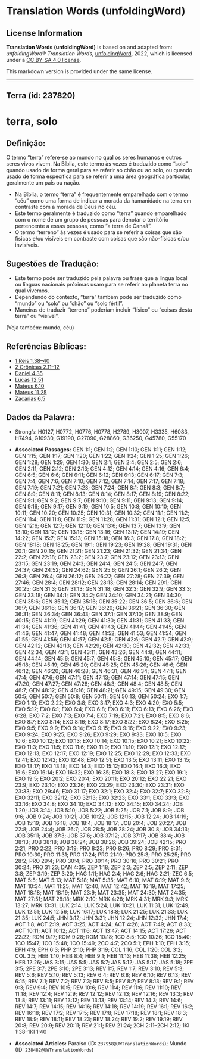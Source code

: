 # Translation Words (unfoldingWord)

## License Information

**Translation Words (unfoldingWord)** is based on and adapted from: _unfoldingWord® Translation Words_, [unfoldingWord](https://unfoldingword.org/utw), 2022, which is licensed under a [CC BY-SA 4.0 license](https://creativecommons.org/licenses/by-sa/4.0/legalcode.en).

This markdown version is provided under the same license.



--------------------------------

## Terra (id: 237820)

terra, solo
===========

Definição:
----------

O termo “terra” refere\-se ao mundo no qual os seres humanos e outros seres vivos vivem. Na Bíblia, este termo às vezes é traduzido como “solo” quando usado de forma geral para se referir ao chão ou ao solo, ou quando usado de forma específica para se referir a uma área geográfica particular, geralmente um país ou nação.

* Na Bíblia, o termo “terra” é frequentemente emparelhado com o termo “céu” como uma forma de indicar a morada da humanidade na terra em contraste com a morada de Deus no céu.
* Este termo geralmente é traduzido como “terra” quando emparelhado com o nome de um grupo de pessoas para denotar o território pertencente a essas pessoas, como “a terra de Canaã”.
* O termo “terreno” às vezes é usado para se referir a coisas que são físicas e/ou visíveis em contraste com coisas que são não\-físicas e/ou invisíveis.

Sugestões de Tradução:
----------------------

* Este termo pode ser traduzido pela palavra ou frase que a língua local ou línguas nacionais próximas usam para se referir ao planeta terra no qual vivemos.
* Dependendo do contexto, “terra” também pode ser traduzido como “mundo” ou “solo” ou “chão” ou “solo fértil”.
* Maneiras de traduzir “terreno” poderiam incluir “físico” ou “coisas desta terra” ou “visível”.

(Veja também: mundo, céu)

Referências Bíblicas:
---------------------

* [1 Reis 1\.38–40](https://ref.ly/1Kgs1:38-1Kgs1:40)
* [2 Crônicas 2\.11–12](https://ref.ly/2Chr2:11-2Chr2:12)
* [Daniel 4\.35](https://ref.ly/Dan4:35)
* [Lucas 12\.51](https://ref.ly/Luke12:51)
* [Mateus 6\.10](https://ref.ly/Matt6:10)
* [Mateus 11\.25](https://ref.ly/Matt11:25)
* [Zacarias 6\.5](https://ref.ly/Zech6:5)

Dados da Palavra:
-----------------

* Strong’s: H0127, H0772, H0776, H0778, H2789, H3007, H3335, H6083, H7494, G10930, G19190, G27090, G28860, G36250, G45780, G55170

* **Associated Passages:** GEN 1:1; GEN 1:2; GEN 1:10; GEN 1:11; GEN 1:12; GEN 1:15; GEN 1:17; GEN 1:20; GEN 1:22; GEN 1:24; GEN 1:25; GEN 1:26; GEN 1:28; GEN 1:29; GEN 1:30; GEN 2:1; GEN 2:4; GEN 2:5; GEN 2:6; GEN 2:11; GEN 2:12; GEN 2:13; GEN 4:12; GEN 4:14; GEN 4:16; GEN 6:4; GEN 6:5; GEN 6:6; GEN 6:11; GEN 6:12; GEN 6:13; GEN 6:17; GEN 7:3; GEN 7:4; GEN 7:6; GEN 7:10; GEN 7:12; GEN 7:14; GEN 7:17; GEN 7:18; GEN 7:19; GEN 7:21; GEN 7:23; GEN 7:24; GEN 8:1; GEN 8:3; GEN 8:7; GEN 8:9; GEN 8:11; GEN 8:13; GEN 8:14; GEN 8:17; GEN 8:19; GEN 8:22; GEN 9:1; GEN 9:2; GEN 9:7; GEN 9:10; GEN 9:11; GEN 9:13; GEN 9:14; GEN 9:16; GEN 9:17; GEN 9:19; GEN 10:5; GEN 10:8; GEN 10:10; GEN 10:11; GEN 10:20; GEN 10:25; GEN 10:31; GEN 10:32; GEN 11:1; GEN 11:2; GEN 11:4; GEN 11:8; GEN 11:9; GEN 11:28; GEN 11:31; GEN 12:1; GEN 12:5; GEN 12:6; GEN 12:7; GEN 12:10; GEN 13:6; GEN 13:7; GEN 13:9; GEN 13:10; GEN 13:12; GEN 13:15; GEN 13:16; GEN 13:17; GEN 14:19; GEN 14:22; GEN 15:7; GEN 15:13; GEN 15:18; GEN 16:3; GEN 17:8; GEN 18:2; GEN 18:18; GEN 18:25; GEN 19:1; GEN 19:23; GEN 19:28; GEN 19:31; GEN 20:1; GEN 20:15; GEN 21:21; GEN 21:23; GEN 21:32; GEN 21:34; GEN 22:2; GEN 22:18; GEN 23:2; GEN 23:7; GEN 23:12; GEN 23:13; GEN 23:15; GEN 23:19; GEN 24:3; GEN 24:4; GEN 24:5; GEN 24:7; GEN 24:37; GEN 24:52; GEN 24:62; GEN 25:6; GEN 26:1; GEN 26:2; GEN 26:3; GEN 26:4; GEN 26:12; GEN 26:22; GEN 27:28; GEN 27:39; GEN 27:46; GEN 28:4; GEN 28:12; GEN 28:13; GEN 28:14; GEN 29:1; GEN 30:25; GEN 31:3; GEN 31:13; GEN 31:18; GEN 32:3; GEN 32:9; GEN 33:3; GEN 33:18; GEN 34:1; GEN 34:2; GEN 34:10; GEN 34:21; GEN 34:30; GEN 35:6; GEN 35:12; GEN 35:16; GEN 35:22; GEN 36:5; GEN 36:6; GEN 36:7; GEN 36:16; GEN 36:17; GEN 36:20; GEN 36:21; GEN 36:30; GEN 36:31; GEN 36:34; GEN 36:43; GEN 37:1; GEN 37:10; GEN 38:9; GEN 40:15; GEN 41:19; GEN 41:29; GEN 41:30; GEN 41:31; GEN 41:33; GEN 41:34; GEN 41:36; GEN 41:41; GEN 41:43; GEN 41:44; GEN 41:45; GEN 41:46; GEN 41:47; GEN 41:48; GEN 41:52; GEN 41:53; GEN 41:54; GEN 41:55; GEN 41:56; GEN 41:57; GEN 42:5; GEN 42:6; GEN 42:7; GEN 42:9; GEN 42:12; GEN 42:13; GEN 42:29; GEN 42:30; GEN 42:32; GEN 42:33; GEN 42:34; GEN 43:1; GEN 43:11; GEN 43:26; GEN 44:8; GEN 44:11; GEN 44:14; GEN 45:6; GEN 45:7; GEN 45:8; GEN 45:10; GEN 45:17; GEN 45:18; GEN 45:19; GEN 45:20; GEN 45:25; GEN 45:26; GEN 46:6; GEN 46:12; GEN 46:20; GEN 46:28; GEN 46:31; GEN 46:34; GEN 47:1; GEN 47:4; GEN 47:6; GEN 47:11; GEN 47:13; GEN 47:14; GEN 47:15; GEN 47:20; GEN 47:27; GEN 47:28; GEN 48:3; GEN 48:4; GEN 48:5; GEN 48:7; GEN 48:12; GEN 48:16; GEN 48:21; GEN 49:15; GEN 49:30; GEN 50:5; GEN 50:7; GEN 50:8; GEN 50:11; GEN 50:13; GEN 50:24; EXO 1:7; EXO 1:10; EXO 2:22; EXO 3:8; EXO 3:17; EXO 4:3; EXO 4:20; EXO 5:5; EXO 5:12; EXO 6:1; EXO 6:4; EXO 6:8; EXO 6:11; EXO 6:13; EXO 6:26; EXO 6:28; EXO 7:2; EXO 7:3; EXO 7:4; EXO 7:19; EXO 7:21; EXO 8:5; EXO 8:6; EXO 8:7; EXO 8:14; EXO 8:16; EXO 8:17; EXO 8:22; EXO 8:24; EXO 8:25; EXO 9:5; EXO 9:9; EXO 9:14; EXO 9:15; EXO 9:16; EXO 9:22; EXO 9:23; EXO 9:24; EXO 9:25; EXO 9:26; EXO 9:29; EXO 9:33; EXO 10:5; EXO 10:6; EXO 10:12; EXO 10:13; EXO 10:14; EXO 10:15; EXO 10:21; EXO 10:22; EXO 11:3; EXO 11:5; EXO 11:6; EXO 11:9; EXO 11:10; EXO 12:1; EXO 12:12; EXO 12:13; EXO 12:17; EXO 12:19; EXO 12:25; EXO 12:29; EXO 12:33; EXO 12:41; EXO 12:42; EXO 12:48; EXO 12:51; EXO 13:5; EXO 13:11; EXO 13:15; EXO 13:17; EXO 13:18; EXO 14:3; EXO 15:12; EXO 16:1; EXO 16:3; EXO 16:6; EXO 16:14; EXO 16:32; EXO 16:35; EXO 18:3; EXO 18:27; EXO 19:1; EXO 19:5; EXO 20:2; EXO 20:4; EXO 20:11; EXO 20:12; EXO 22:21; EXO 23:9; EXO 23:10; EXO 23:26; EXO 23:29; EXO 23:30; EXO 23:31; EXO 23:33; EXO 29:46; EXO 31:17; EXO 32:1; EXO 32:4; EXO 32:7; EXO 32:8; EXO 32:11; EXO 32:12; EXO 32:13; EXO 32:23; EXO 33:1; EXO 33:3; EXO 33:16; EXO 34:8; EXO 34:10; EXO 34:12; EXO 34:15; EXO 34:24; JOB 1:20; JOB 3:14; JOB 5:10; JOB 5:22; JOB 5:25; JOB 7:1; JOB 8:9; JOB 9:6; JOB 9:24; JOB 10:21; JOB 10:22; JOB 12:15; JOB 12:24; JOB 14:19; JOB 15:19; JOB 16:18; JOB 18:4; JOB 18:17; JOB 20:4; JOB 20:27; JOB 22:8; JOB 24:4; JOB 26:7; JOB 28:5; JOB 28:24; JOB 30:8; JOB 34:13; JOB 35:11; JOB 37:3; JOB 37:6; JOB 37:12; JOB 37:17; JOB 38:4; JOB 38:13; JOB 38:18; JOB 38:24; JOB 38:26; JOB 39:24; JOB 42:15; PRO 2:21; PRO 2:22; PRO 3:19; PRO 8:23; PRO 8:26; PRO 8:29; PRO 8:31; PRO 10:30; PRO 11:31; PRO 17:24; PRO 21:19; PRO 25:3; PRO 25:25; PRO 28:2; PRO 29:4; PRO 30:4; PRO 30:14; PRO 30:16; PRO 30:21; PRO 30:24; PRO 31:23; DAN 4:35; ZEP 1:18; ZEP 2:3; ZEP 2:5; ZEP 2:11; ZEP 3:8; ZEP 3:19; ZEP 3:20; HAG 1:11; HAG 2:4; HAG 2:6; HAG 2:21; ZEC 6:5; MAT 5:5; MAT 5:13; MAT 5:18; MAT 5:35; MAT 6:10; MAT 6:19; MAT 9:6; MAT 10:34; MAT 11:25; MAT 12:40; MAT 12:42; MAT 16:19; MAT 17:25; MAT 18:18; MAT 18:19; MAT 23:9; MAT 23:35; MAT 24:30; MAT 24:35; MAT 27:51; MAT 28:18; MRK 2:10; MRK 4:28; MRK 4:31; MRK 9:3; MRK 13:27; MRK 13:31; LUK 2:14; LUK 5:24; LUK 10:21; LUK 11:31; LUK 12:49; LUK 12:51; LUK 12:56; LUK 16:17; LUK 18:8; LUK 21:25; LUK 21:33; LUK 21:35; LUK 24:5; JHN 3:12; JHN 3:31; JHN 12:24; JHN 12:32; JHN 17:4; ACT 1:8; ACT 2:19; ACT 3:25; ACT 4:24; ACT 4:26; ACT 7:49; ACT 8:33; ACT 10:11; ACT 10:12; ACT 11:6; ACT 13:47; ACT 14:15; ACT 17:26; ACT 22:22; ROM 9:17; ROM 9:28; ROM 10:18; 1CO 8:5; 1CO 10:26; 1CO 15:40; 1CO 15:47; 1CO 15:48; 1CO 15:49; 2CO 4:7; 2CO 5:1; EPH 1:10; EPH 3:15; EPH 4:9; EPH 6:3; PHP 2:10; PHP 3:19; COL 1:16; COL 1:20; COL 3:2; COL 3:5; HEB 1:10; HEB 8:4; HEB 9:1; HEB 11:13; HEB 11:38; HEB 12:25; HEB 12:26; JAS 3:15; JAS 5:5; JAS 5:7; JAS 5:12; JAS 5:17; JAS 5:18; 2PE 3:5; 2PE 3:7; 2PE 3:10; 2PE 3:13; REV 1:5; REV 1:7; REV 3:10; REV 5:3; REV 5:6; REV 5:10; REV 5:13; REV 6:4; REV 6:8; REV 6:10; REV 6:13; REV 6:15; REV 7:1; REV 7:2; REV 7:3; REV 8:5; REV 8:7; REV 8:13; REV 9:1; REV 9:3; REV 9:4; REV 10:5; REV 10:6; REV 11:4; REV 11:6; REV 11:10; REV 11:18; REV 12:4; REV 12:9; REV 12:12; REV 12:13; REV 12:16; REV 13:3; REV 13:8; REV 13:11; REV 13:12; REV 13:13; REV 13:14; REV 14:3; REV 14:6; REV 14:7; REV 14:15; REV 14:16; REV 14:18; REV 14:19; REV 16:1; REV 16:2; REV 16:18; REV 17:2; REV 17:5; REV 17:8; REV 17:18; REV 18:1; REV 18:3; REV 18:9; REV 18:11; REV 18:23; REV 18:24; REV 19:2; REV 19:19; REV 20:8; REV 20:9; REV 20:11; REV 21:1; REV 21:24; 2CH 2:11–2CH 2:12; 1KI 1:38–1KI 1:40
* **Associated Articles:** Paraíso (ID: `237958@UWTranslationWords`); Mundo (ID: `238482@UWTranslationWords`)

